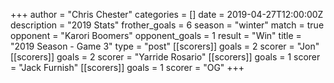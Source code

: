 +++
author = "Chris Chester"
categories = []
date = 2019-04-27T12:00:00Z
description = "2019 Stats"
frother_goals = 6
season = "winter"
match = true
opponent = "Karori Boomers"
opponent_goals = 1
result = "Win"
title = "2019 Season - Game 3"
type = "post"
[[scorers]]
goals = 2
scorer = "Jon"
[[scorers]]
goals = 2
scorer = "Yarride Rosario"
[[scorers]]
goals = 1
scorer = "Jack Furnish"
[[scorers]]
goals = 1
scorer = "OG"
+++
